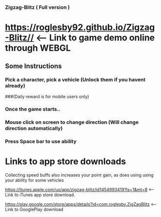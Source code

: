 ### Zigzag-Blitz ( Full version )



# https://roglesby92.github.io/Zigzag-Blitz// <-- Link to game demo online through WEBGL


## Some Instructions


### Pick a character, pick a vehicle (Unlock them if you havent already)
###(Daily reward is for mobile users only)


### Once the game starts..

### Mouse click on screen to change direction (Will change direction automatically)

### Press Space bar to use ability









# Links to app store downloads


Collecting speed buffs also increases your point gain, as does using using your ability for some vehicles


https://itunes.apple.com/us/app/zigzag-blitz/id1454993419?ls=1&mt=8 <-- Link to iTunes app store download.

https://play.google.com/store/apps/details?id=com.roglesby.ZigZagBlitz <-- Link to GooglePlay download
